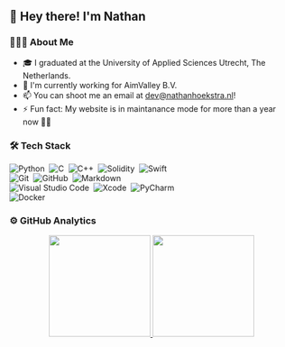 ## 👋 Hey there! I'm Nathan

### 👨🏻‍💻 About Me
- 🎓 I graduated at the University of Applied Sciences Utrecht, The Netherlands.
- 🔭 I'm currently working for AimValley B.V.
- 📫 You can shoot me an email at dev@nathanhoekstra.nl!
- ⚡ Fun fact: My website is in maintanance mode for more than a year now 🤦‍♂️

### 🛠 Tech Stack
![Python](https://img.shields.io/badge/-Python-05122A?style=flat&logo=python)&nbsp;
![C](https://img.shields.io/badge/-C-05122A?style=flat&logo=C&logoColor=A8B9CC)&nbsp;
![C++](https://img.shields.io/badge/-C++-05122A?style=flat&logo=C%2B%2B&logoColor=00599C)&nbsp;
![Solidity](https://img.shields.io/badge/-Solidity-05122A?style=flat&logo=Ethereum&logoColor=00599C)&nbsp;
![Swift](https://img.shields.io/badge/-Swift-05122A?style=flat&logo=swift&logoColor=00599C)\
![Git](https://img.shields.io/badge/-Git-05122A?style=flat&logo=git)&nbsp;
![GitHub](https://img.shields.io/badge/-GitHub-05122A?style=flat&logo=github)&nbsp;
![Markdown](https://img.shields.io/badge/-Markdown-05122A?style=flat&logo=markdown)\
![Visual Studio Code](https://img.shields.io/badge/-Visual%20Studio%20Code-05122A?style=flat&logo=visual-studio-code&logoColor=007ACC)&nbsp;
![Xcode](https://img.shields.io/badge/-Xcode-05122A?style=flat&logo=Xcode)&nbsp;
![PyCharm](https://img.shields.io/badge/-PyCharm-05122A?style=flat&logo=PyCharm&logoColor=007ACC)\
![Docker](https://img.shields.io/badge/-Docker-05122A?style=flat&logo=docker&logoColor=007ACC)&nbsp;

### ⚙️ GitHub Analytics

<p align="center">
<a href="https://github.com/NathanHoekstra">
  <img height="180em" src="https://github-readme-stats-eight-theta.vercel.app/api?username=NathanHoekstra&show_icons=true&theme=algolia&include_all_commits=true&count_private=true"/>
  <img height="180em" src="https://github-readme-stats-eight-theta.vercel.app/api/top-langs/?username=NathanHoekstra&layout=compact&langs_count=8&theme=algolia"/>
</a>
</p>
